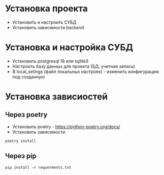 # Установка проекта
* Установить и настроить СУБД
* Установить зависимости backend


# Установка и настройка СУБД 
* Установить postgresql 16 или sqlite3
* Настроить базу данных для проекта (БД, учетная запись)
* В local_setings (файл локальных настроек) - изменить конфигурацию под созданную


# Установка зависиостей
## Через poetry
* Установить poetry - https://python-poetry.org/docs/
* Установить зависимости
```
poetry install
```
## Через pip
```
pip install -r requerments.txt
```
